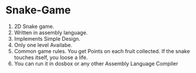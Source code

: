 # Snake-Game
1) 2D Snake game.
2) Written in assembly language.
3) Implements Simple Design.
4) Only one level Availabe.
5) Common game rules.
    You get Points on each fruit collected.
    If the snake touches itself, you loose a life.
6) You can run it in dosbox or any other Assembly Language Compiler
